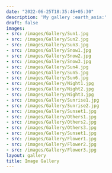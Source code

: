 ```yaml
---
date: "2022-06-25T18:35:46+05:30"
description: 'My gallery :earth_asia:'
draft: false
images:
- src: /images/Gallery/Sun1.jpg
- src: /images/Gallery/Sun2.jpg
- src: /images/Gallery/Sun3.jpg
- src: /images/Gallery/Snow1.jpg
- src: /images/Gallery/Snow2.jpg
- src: /images/Gallery/Snow3.jpg
- src: /images/Gallery/Sun4.jpg
- src: /images/Gallery/Sun5.jpg
- src: /images/Gallery/Sun6.jpg
- src: /images/Gallery/Night1.jpg
- src: /images/Gallery/Night2.jpg
- src: /images/Gallery/Night3.jpg
- src: /images/Gallery/Sunrise1.jpg
- src: /images/Gallery/Sunrise2.jpg
- src: /images/Gallery/Sunset1.jpg
- src: /images/Gallery/Others1.jpg
- src: /images/Gallery/Others2.jpg
- src: /images/Gallery/Others3.jpg
- src: /images/Gallery/Sunset1.jpg
- src: /images/Gallery/Flower1.jpg
- src: /images/Gallery/Flower2.jpg
- src: /images/Gallery/Flower3.jpg
layout: gallery
title: Image Gallery
---
```


